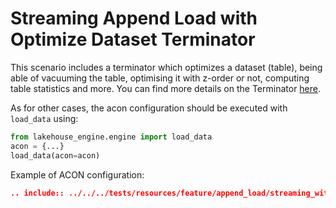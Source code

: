 # Streaming Append Load with Optimize Dataset Terminator

This scenario includes a terminator which optimizes a dataset (table), being able of vacuuming the table, optimising it with z-order or not, computing table statistics and more. You can find more details on the Terminator [here](../../lakehouse_engine/terminators/dataset_optimizer.html).

As for other cases, the acon configuration should be executed with `load_data` using:
```python
from lakehouse_engine.engine import load_data
acon = {...}
load_data(acon=acon)
```
Example of ACON configuration:
```json
.. include:: ../../../tests/resources/feature/append_load/streaming_with_terminators/streaming.json
```
